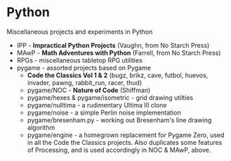 # Python
Miscellaneous projects and experiments in Python

* IPP - __Impractical Python Projects__ (Vaughn, from No Starch Press)
* MAwP - __Math Adventures with Python__ (Farrell, from No Starch Press)
* RPGs - miscellaneous tabletop RPG utilities
* pygame - assorted projects based on Pygame
  * __Code the Classics Vol 1 & 2__ (bugz, brikz, cave, futbol, huevos, invader, pawng, rabbit_run, racer, thud)
  * pygame/NOC - __Nature of Code__ (Shiffman)
  * pygame/hexes & pygame/isometric - grid drawing utilties
  * pygame/nulltima - a rudimentary Ultima III clone
  * pygame/noise - a simple Perlin noise implementation
  * pygame/bresenham.py - working out Bresenham's line drawing algorithm
  * pygame/engine - a homegrown replacement for Pygame Zero, used in all the Code the Classics projects. Also
                    duplicates some features of Processing, and is used accordingly in NOC & MAwP, above.
  
